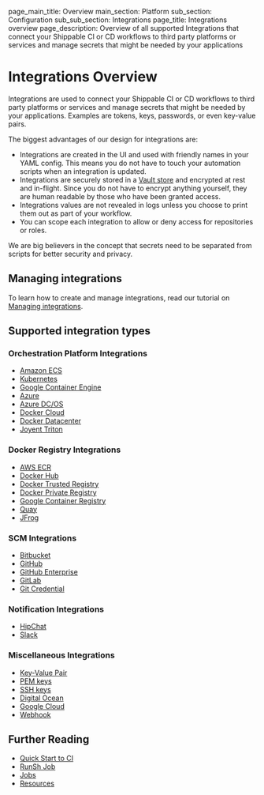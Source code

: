page_main_title: Overview
main_section: Platform
sub_section: Configuration
sub_sub_section: Integrations
page_title: Integrations overview
page_description: Overview of all supported Integrations that connect your Shippable CI or CD workflows to third party platforms or services and manage secrets that might be needed by your applications

# Integrations Overview

Integrations are used to connect your Shippable CI or CD workflows to third party platforms or services and manage secrets that might be needed by your applications. Examples are tokens, keys, passwords, or even key-value pairs.

The biggest advantages of our design for integrations are:

* Integrations are created in the UI and used with friendly names in your YAML config. This means you do not have to touch your automation scripts when an integration is updated.
* Integrations are securely stored in a <a href="https://www.vaultproject.io/">Vault store</a> and encrypted at rest and in-flight. Since you do not have to encrypt anything yourself, they are human readable by those who have been granted access.
* Integrations values are not revealed in logs unless you choose to print them out as part of your workflow.
* You can scope each integration to allow or deny access for repositories or roles.

We are big believers in the concept that secrets need to be separated from scripts for better security and privacy.

## Managing integrations

To learn how to create and manage integrations, read our tutorial on [Managing integrations](/platform/tutorial/integration/subscription-integrations).

## Supported integration types

### Orchestration Platform Integrations

- [Amazon ECS](/platform/integration/aws-iam)
- [Kubernetes](/platform/integration/kubernetes)
- [Google Container Engine](/platform/integration/gcloudKey)
- [Azure](/platform/integration/azure-keys/)
- [Azure DC/OS](/platform/integration/azureDcosKey)
- [Docker Cloud](/platform/integration/dclKey)
- [Docker Datacenter](/platform/integration/ddcKey)
- [Joyent Triton](/platform/integration/joyentTritonKey)

### Docker Registry Integrations

- [AWS ECR](/platform/integration/aws-keys)
- [Docker Hub](/platform/integration/dockerRegistryLogin)
- [Docker Trusted Registry](/platform/integration/dockerRegistryLogin)
- [Docker Private Registry](/platform/integration/dockerRegistryLogin)
- [Google Container Registry](/platform/integration/gcloudKey)
- [Quay](/platform/integration/quayLogin)
- [JFrog](/platform/integration/jfrog-artifactoryKey)

### SCM Integrations

- [Bitbucket](/platform/integration/bitbucket)
- [GitHub](/platform/integration/github)
- [GitHub Enterprise](/platform/integration/github-enterprise)
- [GitLab](/platform/integration/gitlab)
- [Git Credential](/platform/integration/git-credential)

### Notification Integrations

- [HipChat](/platform/integration/hipchatKey)
- [Slack](/platform/integration/slackKey)

### Miscellaneous Integrations

- [Key-Value Pair](/platform/integration/key-value)
- [PEM keys](/platform/integration/pemKey)
- [SSH keys](/platform/integration/sshKey)
- [Digital Ocean](/platform/integration/do)
- [Google Cloud](/platform/integration/gcloudKey)
- [Webhook](/platform/integration/webhook)

## Further Reading
* [Quick Start to CI](/getting-started/ci-sample)
* [RunSh Job](/platform/workflow/job/runsh)
* [Jobs](/platform/workflow/job/overview)
* [Resources](/platform/workflow/resource/overview)
